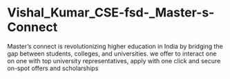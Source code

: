 # Vishal_Kumar_CSE-fsd-_Master-s-Connect
Master’s connect is revolutionizing higher education in India by bridging the gap between students, colleges, and universities. we offer to interact one on one with top university representatives, apply with one click and secure on-spot offers and scholarships

